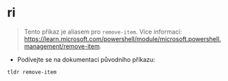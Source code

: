 # ri

> Tento příkaz je aliasem pro `remove-item`.
> Více informací: <https://learn.microsoft.com/powershell/module/microsoft.powershell.management/remove-item>.

- Podívejte se na dokumentaci původního příkazu:

`tldr remove-item`
